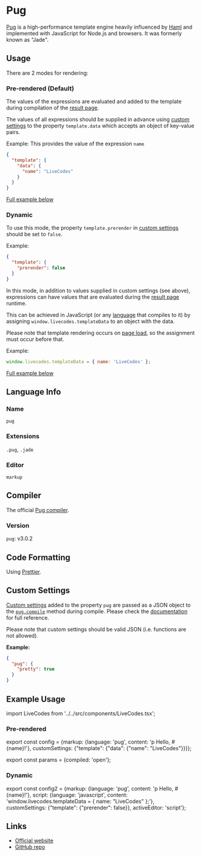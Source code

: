 # Pug

[Pug](https://pugjs.org/) is a high-performance template engine heavily influenced by [Haml](https://haml.info/) and implemented with JavaScript for Node.js and browsers. It was formerly known as "Jade".

## Usage

There are 2 modes for rendering:

### Pre-rendered (Default)

The values of the expressions are evaluated and added to the template during compilation of the [result page](../features/result.md).

The values of all expressions should be supplied in advance using [custom settings](../advanced/custom-settings.md) to the property `template.data` which accepts an object of key-value pairs.

Example: This provides the value of the expression `name`

```json title="Custom Settings"
{
  "template": {
    "data": {
      "name": "LiveCodes"
    }
  }
}
```

[Full example below](#pre-rendered)

### Dynamic

To use this mode, the property `template.prerender` in [custom settings](../advanced/custom-settings.md) should be set to `false`.

Example:

```json title="Custom Settings"
{
  "template": {
    "prerender": false
  }
}
```

In this mode, in addition to values supplied in custom settings (see above), expressions can have values that are evaluated during the [result page](../features/result.md) runtime.

This can be achieved in JavaScript (or any [language](../languages/) that compiles to it) by assigning `window.livecodes.templateData` to an object with the data.

Please note that template rendering occurs on [page load](https://developer.mozilla.org/en-US/docs/Web/API/Window/load_event), so the assignment must occur before that.

Example:

```js title="Script Editor (JS)"
window.livecodes.templateData = { name: 'LiveCodes' };
```

[Full example below](#dynamic-1)

## Language Info

### Name

`pug`

### Extensions

`.pug`, `.jade`

### Editor

`markup`

## Compiler

The official [Pug compiler](https://www.npmjs.com/package/pug).

### Version

`pug`: v3.0.2

## Code Formatting

Using [Prettier](https://prettier.io/).

## Custom Settings

[Custom settings](../advanced/custom-settings.md) added to the property `pug` are passed as a JSON object to the [`pug.compile`](https://pugjs.org/api/reference.html#pugcompilesource-options) method during compile. Please check the [documentation](https://pugjs.org/api/reference.html#options) for full reference.

Please note that custom settings should be valid JSON (i.e. functions are not allowed).

**Example:**

```json title="Custom Settings"
{
  "pug": {
    "pretty": true
  }
}
```

## Example Usage

import LiveCodes from '../../src/components/LiveCodes.tsx';

### Pre-rendered

export const config = {markup: {language: 'pug', content: 'p Hello, #{name}!'}, customSettings: {"template": {"data": {"name": "LiveCodes"}}}};

export const params = {compiled: 'open'};

<LiveCodes config={config} params={params}></LiveCodes>

### Dynamic

export const config2 = {markup: {language: 'pug', content: 'p Hello, #{name}!'}, script: {language: 'javascript', content: 'window.livecodes.templateData = { name: "LiveCodes" };'}, customSettings: {"template": {"prerender": false}}, activeEditor: 'script'};

<LiveCodes config={config2}></LiveCodes>

## Links

- [Official website](https://pugjs.org/)
- [GitHub repo](https://github.com/pugjs/pug)
